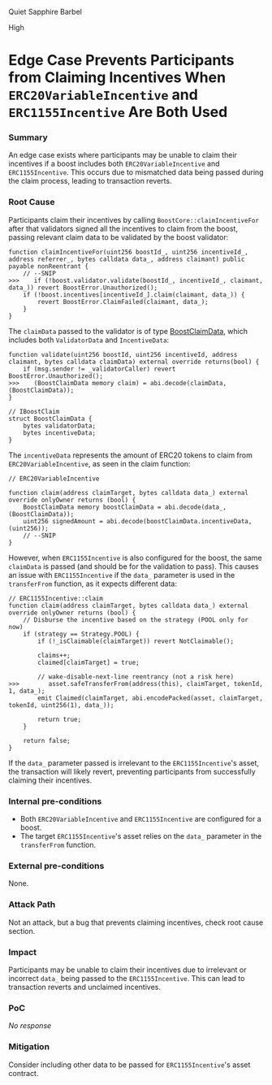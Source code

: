 Quiet Sapphire Barbel

High

# Edge Case Prevents Participants from Claiming Incentives When `ERC20VariableIncentive` and `ERC1155Incentive` Are Both Used

### Summary

An edge case exists where participants may be unable to claim their incentives if a boost includes both `ERC20VariableIncentive` and `ERC1155Incentive`. This occurs due to mismatched data being passed during the claim process, leading to transaction reverts.


### Root Cause

Participants claim their incentives by calling `BoostCore::claimIncentiveFor` after that validators signed all the incentives to claim from the boost, passing relevant claim data to be validated by the boost validator:
```solidity
function claimIncentiveFor(uint256 boostId_, uint256 incentiveId_, address referrer_, bytes calldata data_, address claimant) public payable nonReentrant {
    // --SNIP
>>>    if (!boost.validator.validate(boostId_, incentiveId_, claimant, data_)) revert BoostError.Unauthorized();
    if (!boost.incentives[incentiveId_].claim(claimant, data_)) {
        revert BoostError.ClaimFailed(claimant, data_);
    }
}
```
The `claimData` passed to the validator is of type [BoostClaimData](https://github.com/sherlock-audit/2024-06-boost-aa-wallet/blob/78930f2ed6570f30e356b5529bd4bcbe5194eb8b/boost-protocol/packages/evm/contracts/shared/IBoostClaim.sol#L6-L9), which includes both `ValidatorData` and `IncentiveData`:
```solidity
function validate(uint256 boostId, uint256 incentiveId, address claimant, bytes calldata claimData) external override returns(bool) {
    if (msg.sender != _validatorCaller) revert BoostError.Unauthorized();
>>>    (BoostClaimData memory claim) = abi.decode(claimData, (BoostClaimData));
}

// IBoostClaim
struct BoostClaimData {
    bytes validatorData;
    bytes incentiveData;
}
```
The `incentiveData` represents the amount of ERC20 tokens to claim from `ERC20VariableIncentive`, as seen in the claim function:
```solidity
// ERC20VariableIncentive

function claim(address claimTarget, bytes calldata data_) external override onlyOwner returns (bool) {
    BoostClaimData memory boostClaimData = abi.decode(data_, (BoostClaimData));
    uint256 signedAmount = abi.decode(boostClaimData.incentiveData, (uint256));
    // --SNIP
}
```
However, when `ERC1155Incentive` is also configured for the boost, the same `claimData` is passed (and should be for the validation to pass). This causes an issue with `ERC1155Incentive` if the `data_` parameter is used in the `transferFrom` function, as it expects different data:
```solidity
// ERC1155Incentive::claim
function claim(address claimTarget, bytes calldata data_) external override onlyOwner returns (bool) {
    // Disburse the incentive based on the strategy (POOL only for now)
    if (strategy == Strategy.POOL) {
        if (!_isClaimable(claimTarget)) revert NotClaimable();

        claims++;
        claimed[claimTarget] = true;

        // wake-disable-next-line reentrancy (not a risk here)
>>>        asset.safeTransferFrom(address(this), claimTarget, tokenId, 1, data_);
        emit Claimed(claimTarget, abi.encodePacked(asset, claimTarget, tokenId, uint256(1), data_));

        return true;
    }

    return false;
}
```
If the `data_` parameter passed is irrelevant to the `ERC1155Incentive`'s asset, the transaction will likely revert, preventing participants from successfully claiming their incentives.

### Internal pre-conditions

- Both `ERC20VariableIncentive` and `ERC1155Incentive` are configured for a boost.
- The target `ERC1155Incentive`'s asset relies on the `data_` parameter in the `transferFrom` function.

### External pre-conditions

None.

### Attack Path

Not an attack, but a bug that prevents claiming incentives, check root cause section.


### Impact

Participants may be unable to claim their incentives due to irrelevant or incorrect `data_` being passed to the `ERC1155Incentive`. This can lead to transaction reverts and unclaimed incentives.


### PoC

_No response_

### Mitigation

Consider including other data to be passed for `ERC1155Incentive`'s asset contract.
